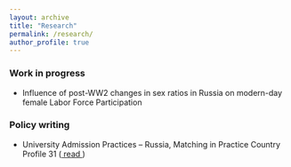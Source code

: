 ```yaml
---
layout: archive
title: "Research"
permalink: /research/
author_profile: true
---
```


### Work in progress

 * Influence of post-WW2 changes in sex ratios in Russia on modern-day female Labor Force Participation

### Policy writing

 * University Admission Practices – Russia, Matching in Practice Country Profile 31 (<a href="https://www.matching-in-practice.eu/university-admission-practices-russia/"> read </a>)
